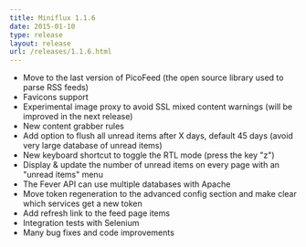 ```yaml
---
title: Miniflux 1.1.6
date: 2015-01-10
type: release
layout: release
url: /releases/1.1.6.html
---
```


- Move to the last version of PicoFeed (the open source library used to parse RSS feeds)
- Favicons support
- Experimental image proxy to avoid SSL mixed content warnings (will be improved in the next release)
- New content grabber rules
- Add option to flush all unread items after X days, default 45 days (avoid very large database of unread items)
- New keyboard shortcut to toggle the RTL mode (press the key "z")
- Display & update the number of unread items on every page with an "unread items" menu
- The Fever API can use multiple databases with Apache
- Move token regeneration to the advanced config section and make clear which services get a new token
- Add refresh link to the feed page items
- Integration tests with Selenium
- Many bug fixes and code improvements
